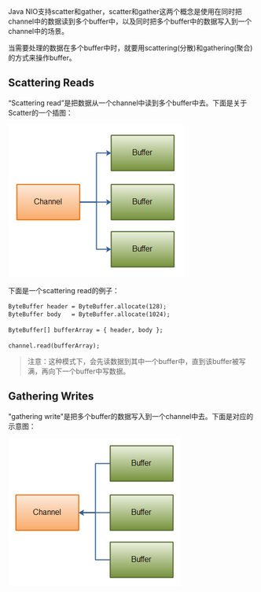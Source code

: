 Java NIO支持scatter和gather，scatter和gather这两个概念是使用在同时把channel中的数据读到多个buffer中，以及同时把多个buffer中的数据写入到一个channel中的场景。

当需要处理的数据在多个buffer中时，就要用scattering\(分散\)和gathering\(聚合\)的方式来操作buffer。

## Scattering Reads

“Scattering read”是把数据从一个channel中读到多个buffer中去。下面是关于Scatter的一个插图：

![](/assets/impo1rt.png)

下面是一个scattering read的例子：

```
ByteBuffer header = ByteBuffer.allocate(128);
ByteBuffer body   = ByteBuffer.allocate(1024);

ByteBuffer[] bufferArray = { header, body };

channel.read(bufferArray);
```

> 注意：这种模式下，会先读数据到其中一个buffer中，直到该buffer被写满，再向下一个buffer中写数据。

## Gathering Writes

"gathering write"是把多个buffer的数据写入到一个channel中去。下面是对应的示意图：

![](/assets/im11111port.png)

